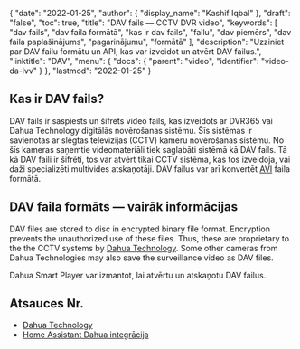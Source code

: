 {
  "date": "2022-01-25",
  "author": {
    "display_name": "Kashif Iqbal"
},
  "draft": "false",
  "toc": true,
  "title": "DAV fails — CCTV DVR video",
  "keywords": [
"dav fails",
"dav faila formātā",
"kas ir dav fails",
"failu",
"dav piemērs",
"dav faila paplašinājums",
"pagarinājumu",
"formātā"
],
  "description": "Uzziniet par DAV failu formātu un API, kas var izveidot un atvērt DAV failus.",
  "linktitle": "DAV",
  "menu": {
    "docs": {
      "parent": "video",
      "identifier": "video-da-lvv"
}
},
  "lastmod": "2022-01-25"
}

## Kas ir DAV fails?

DAV fails ir saspiests un šifrēts video fails, kas izveidots ar DVR365 vai Dahua Technology digitālās novērošanas sistēmu. Šīs sistēmas ir savienotas ar slēgtas televīzijas (CCTV) kameru novērošanas sistēmu. No šīs kameras saņemtie videomateriāli tiek saglabāti sistēmā kā DAV fails. Tā kā DAV faili ir šifrēti, tos var atvērt tikai CCTV sistēma, kas tos izveidoja, vai daži specializēti multivides atskaņotāji. DAV failus var arī konvertēt [AVI](/video/avi/) faila formātā.

## DAV faila formāts — vairāk informācijas

DAV files are stored to disc in encrypted binary file format. Encryption prevents the unauthorized use of these files. Thus, these are proprietary to the the CCTV systems by [Dahua Technology](https://www.dahuasecurity.com/). Some other cameras from Dahua Technologies may also save the surveillance video as DAV files.

Dahua Smart Player var izmantot, lai atvērtu un atskaņotu DAV failus.

## Atsauces Nr.

 * [Dahua Technology](https://www.dahuasecurity.com/)
 * [Home Assistant Dahua integrācija](https://github.com/rroller/dahua)

